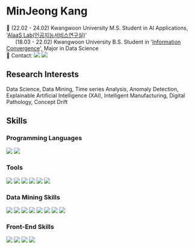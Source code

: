 <!--
**MinjKang/MinjKang** is a ✨ _special_ ✨ repository because its `README.md` (this file) appears on your GitHub profile.

Here are some ideas to get you started:

- 🔭 I’m currently working on ...
- 🌱 I’m currently learning ...
- 👯 I’m looking to collaborate on ...
- 🤔 I’m looking for help with ...
- 💬 Ask me about ...
- 📫 How to reach me: ...
- 😄 Pronouns: ...
- ⚡ Fun fact: ...
-->

# MinJeong Kang
🏫 (22.02 - 24.02) Kwangwoon University M.S. Student in AI Applications, '[AIaaS Lab(인공지능서비스연구실)](https://sites.google.com/view/aiaas/main)' <br>
&nbsp;&nbsp;&nbsp;&nbsp;&nbsp;&nbsp;(18.03 - 22.02) Kwangwoon University B.S. Student in '[Information Convergence](https://ic.kw.ac.kr:501/main/main.php)', Major in Data Science <br>
📧 Contact: 
<a href="https://mail.google.com/mail/u/0/#inbox" target="_blank"><img src="https://img.shields.io/badge/Gmail-EA4335?style=flat&logo=Gmail&logoColor=white"/></a>
<a href="https://www.instagram.com/withu.mj/" target="_blank"><img src="https://img.shields.io/badge/Instagram-E4405F?style=flat&logo=Instagram&logoColor=white"/></a>

## Research Interests
Data Science, Data Mining, Time series Analysis, Anomaly Detection, Explainable Artificial Intelligence (XAI), Intelligent Manufacturing, Digital Pathology, Concept Drift

## Skills
### Programming Languages
<span> 
    <img src="https://img.shields.io/badge/python-000080?style=flat&logo=python&logoColor=white"/> 
    <img src="https://img.shields.io/badge/R-276DC3?style=flat&logo=R&logoColor=white"/> 
</span>

### Tools
<span> 
    <img src="https://img.shields.io/badge/Jupyter-F37626?style=flat&logo=Jupyter&logoColor=white"/>
    <img src="https://img.shields.io/badge/Visual Studio Code-007ACC?style=flat&logo=Visual Studio Code&logoColor=white"/>
    <img src="https://img.shields.io/badge/Google Colab-F9AB00?style=flat&logo=Google Colab&logoColor=white"/>
    <img src="https://img.shields.io/badge/Anaconda-44A833?style=flat&logo=Anaconda&logoColor=white"/> 
    <img src="https://img.shields.io/badge/Tableau-E97627?style=flat-square&logo=Tableau&logoColor=white"/>
    <img src="https://img.shields.io/badge/PyCharm-000000?style=flat&logo=PyCharm&logoColor=white"/>
</span>

### Data Mining Skills
<block>
  <span>
    <img src="https://img.shields.io/badge/Keras-D00000?style=flat&logo=Keras&logoColor=white"/>
    <img src="https://img.shields.io/badge/Pytorch-EE4C2C?style=flat&logo=pytorch&logoColor=white"/> 
    <img src="https://img.shields.io/badge/TensorFlow-FF6F00?style=flat&logo=TensorFlow&logoColor=white"/> 
    <img src="https://img.shields.io/badge/scikit-learn-F7931E?style=flat&logo=scikit-learn&logoColor=white"/>
    <img src="https://img.shields.io/badge/openCV-5C3EE8?style=flat&logo=openCV&logoColor=white"/>
    <img src="https://img.shields.io/badge/Pandas-150458?style=flat-square&logo=Pandas&logoColor=white"/>
    <img src="https://img.shields.io/badge/Numpy-150458?style=flat-square&logo=Numpy&logoColor=white"/>
    <img src="https://img.shields.io/badge/Matplotlib-00ffff?style=flat-square&logo=Matplotlib&logoColor=black"/>
    <br> 
  </span>
</block>  

### Front-End Skills
<span> 
    <img src="https://img.shields.io/badge/HTML-E34F26?style=flat&logo=HTML5&logoColor=white"/>
    <img src="https://img.shields.io/badge/CSS-1572B6?style=flat&logo=CSS3&logoColor=white"/>
    <img src="https://img.shields.io/badge/D3.js-F9A03C?style=flat-square&logo=D3.js&logoColor=white"/>
    <img src="https://img.shields.io/badge/Android Studio-3DDC84?style=flat&logo=Android Studio&logoColor=white"/>
</span>

<!--
## Publications
### Papers
- Kang, M.J., Lee, S.M.*, (2021) Explainable Time Series Anomaly Detection for Production Capacity Planning, Korea Conference on Software Engineering <br>
- Won, J.U., Lee, J.W., Kang, M.J., Oh, S.B., Kim, H.J., Lim, D.E.*, (2022), Time Series Forecasting-Based Job Assignment for Autonomous Mobile Robots to Minimize Rundown Losses in Dynamic Job Shop Facilities, The Journal of Society for e-Business Studies, 27(4).<br>
### Presentations
- Kang, M.J., Lee, S.M.*, 데이터 변이에 강건한 컨셉 드리프트 다중학습, Korea Data Mining Society, Seoul, South Korea, 2022 (November 16)<br>
- Kang, M.J., Lee, S.M.*, 강건한 재공재고 예측을 위한 데이터 변이 인지 및 점진적 학습, Korea Institute of Industrial Engineers, Incheon, South Korea, 2022 (November 4-5)<br>
- Kang, M.J., Bang, S.J., Lee, S.M.*, DARNN 기반의 설명 가능한 시계열 이상탐지 예측 모델, Korea Institute of Industrial Engineers, Jeju, South Korea, 2022(June 2-5)<br>
-->
